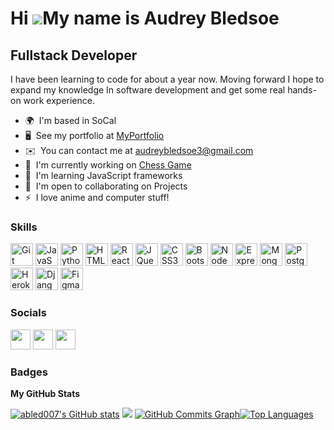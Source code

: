  Hi ![](https://user-images.githubusercontent.com/18350557/176309783-0785949b-9127-417c-8b55-ab5a4333674e.gif)My name is Audrey Bledsoe
======================================================================================================================================

Fullstack Developer
-------------------

I have been learning to code for about a year now. Moving forward I hope to expand my knowledge In software development and get some real hands-on work experience.

*   🌍  I'm based in SoCal
*   🖥️  See my portfolio at [MyPortfolio](http://abled007.github.io)
*   ✉️  You can contact me at [audreybledsoe3@gmail.com](mailto:audreybledsoe3@gmail.com)
*   🚀  I'm currently working on [Chess Game](http://github.com/abled007/Chess-game-)
*   🧠  I'm learning JavaScript frameworks
*   🤝  I'm open to collaborating on Projects
*   ⚡  I love anime and computer stuff!

### Skills 

<p align="left">
<a href="https://git-scm.com/" target="_blank" rel="noreferrer"><img src="https://raw.githubusercontent.com/danielcranney/readme-generator/main/public/icons/skills/git-colored.svg" width="36" height="36" alt="Git" /></a>
<a href="https://developer.mozilla.org/en-US/docs/Web/JavaScript" target="_blank" rel="noreferrer"><img src="https://raw.githubusercontent.com/danielcranney/readme-generator/main/public/icons/skills/javascript-colored.svg" width="36" height="36" alt="JavaScript" /></a>
<a href="https://www.python.org/" target="_blank" rel="noreferrer"><img src="https://raw.githubusercontent.com/danielcranney/readme-generator/main/public/icons/skills/python-colored.svg" width="36" height="36" alt="Python" /></a>
<a href="https://developer.mozilla.org/en-US/docs/Glossary/HTML5" target="_blank" rel="noreferrer"><img src="https://raw.githubusercontent.com/danielcranney/readme-generator/main/public/icons/skills/html5-colored.svg" width="36" height="36" alt="HTML5" /></a>
<a href="https://reactjs.org/" target="_blank" rel="noreferrer"><img src="https://raw.githubusercontent.com/danielcranney/readme-generator/main/public/icons/skills/react-colored.svg" width="36" height="36" alt="React" /></a>
<a href="https://jquery.com/" target="_blank" rel="noreferrer"><img src="https://raw.githubusercontent.com/danielcranney/readme-generator/main/public/icons/skills/jquery-colored.svg" width="36" height="36" alt="JQuery" /></a>
<a href="https://www.w3.org/TR/CSS/#css" target="_blank" rel="noreferrer"><img src="https://raw.githubusercontent.com/danielcranney/readme-generator/main/public/icons/skills/css3-colored.svg" width="36" height="36" alt="CSS3" /></a>
<a href="https://getbootstrap.com/" target="_blank" rel="noreferrer"><img src="https://raw.githubusercontent.com/danielcranney/readme-generator/main/public/icons/skills/bootstrap-colored.svg" width="36" height="36" alt="Bootstrap" /></a>
<a href="https://nodejs.org/en/" target="_blank" rel="noreferrer"><img src="https://raw.githubusercontent.com/danielcranney/readme-generator/main/public/icons/skills/nodejs-colored.svg" width="36" height="36" alt="NodeJS" /></a>
<a href="https://expressjs.com/" target="_blank" rel="noreferrer"><img src="https://raw.githubusercontent.com/danielcranney/readme-generator/main/public/icons/skills/express-colored.svg" width="36" height="36" alt="Express" /></a>
<a href="https://www.mongodb.com/" target="_blank" rel="noreferrer"><img src="https://raw.githubusercontent.com/danielcranney/readme-generator/main/public/icons/skills/mongodb-colored.svg" width="36" height="36" alt="MongoDB" /></a>
<a href="https://www.postgresql.org/" target="_blank" rel="noreferrer"><img src="https://raw.githubusercontent.com/danielcranney/readme-generator/main/public/icons/skills/postgresql-colored.svg" width="36" height="36" alt="PostgreSQL" /></a>
<a href="https://www.heroku.com/" target="_blank" rel="noreferrer"><img src="https://raw.githubusercontent.com/danielcranney/readme-generator/main/public/icons/skills/heroku-colored.svg" width="36" height="36" alt="Heroku" /></a>
<a href="https://www.djangoproject.com/" target="_blank" rel="noreferrer"><img src="https://raw.githubusercontent.com/danielcranney/readme-generator/main/public/icons/skills/django-colored.svg" width="36" height="36" alt="Django" /></a>
<a href="https://www.figma.com/" target="_blank" rel="noreferrer"><img src="https://raw.githubusercontent.com/danielcranney/readme-generator/main/public/icons/skills/figma-colored.svg" width="36" height="36" alt="Figma" /></a>
</p>

### Socials

<p align="left">
<a href="https://www.codepen.io/_audree_" target="_blank" rel="noreferrer"><img src="https://raw.githubusercontent.com/danielcranney/readme-generator/main/public/icons/socials/codepen.svg" width="32" height="32" /></a>
<a href="https://www.github.com/abled007" target="_blank" rel="noreferrer"><img src="https://raw.githubusercontent.com/danielcranney/readme-generator/main/public/icons/socials/github.svg" width="32" height="32" /></a>
<a href="https://www.linkedin.com/in/audrey-bledsoe" target="_blank" rel="noreferrer"><img src="https://raw.githubusercontent.com/danielcranney/readme-generator/main/public/icons/socials/linkedin.svg" width="32" height="32" /></a></p>

### Badges

<b>My GitHub Stats</b>

<a href="http://www.github.com/abled007"><img src="https://github-readme-stats.vercel.app/api?username=abled007&show_icons=true&hide=&count_private=true&title_color=ec4899&text_color=64748b&icon_color=a855f7&bg_color=1c1917&hide_border=true&show_icons=true" alt="abled007's GitHub stats" /></a>
<a href="http://www.github.com/abled007"><img
src="https://github-readme-streak-stats.herokuapp.com/?user=abled007&stroke=64748b&background=1c1917&ring=ec4899&fire=ec4899&currStreakNum=64748b&currStreakLabel=ec4899&sideNums=64748b&sideLabels=64748b&dates=64748b&hide_border=true" /></a>
<a href="http://www.github.com/abled007"><img src="https://github-readme-activity-graph.cyclic.app/graph?username=abled007&bg_color=1c1917&color=64748b&line=a855f7&point=64748b&area_color=1c1917&area=true&hide_border=true&custom_title=GitHub%20Commits%20Graph" alt="GitHub Commits Graph" /></a><a href="https://github.com/abled007" align="left"><img src="https://github-readme-stats.vercel.app/api/top-langs/?username=abled007&langs_count=10&title_color=ec4899&text_color=64748b&icon_color=a855f7&bg_color=1c1917&hide_border=true&locale=en&custom_title=Top%20%Languages" alt="Top Languages" /></a>


<!--

**abled007/abled007** is a ✨ _special_ ✨ repository because its `README.md` (this file) appears on your GitHub profile.
### Hi there 👋
 
- 👯 I’m looking to collaborate on 
- 🤔 I’m looking for help with
- 💬 Ask me about 
- 👀 I’m interested in 
- 💞️ I’m looking to collaborate on 

- 🔭 My name is Audrey and I’m currently looking to purse a career in tech.
- ⚡ Fun fact: 90% of the world's data was generated between 2019 and the present. 
- 😄 Pronouns: she/her
- 📫 Email: audreybledsoe3@gmail.com
- 🌱 Portfolio: https://abled007.github.io
--->




